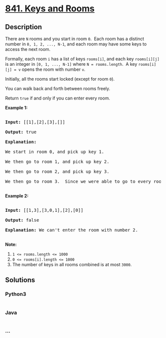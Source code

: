 # [841. Keys and Rooms](https://leetcode.com/problems/keys-and-rooms)



## Description

<p>There are <code>N</code> rooms and you start in room <code>0</code>.&nbsp; Each room has a distinct number in <code>0, 1, 2, ..., N-1</code>, and each room may have&nbsp;some keys to access the next room.&nbsp;</p>



<p>Formally, each room <code>i</code>&nbsp;has a list of keys <code>rooms[i]</code>, and each key <code>rooms[i][j]</code> is an integer in <code>[0, 1, ..., N-1]</code> where <code>N = rooms.length</code>.&nbsp; A key <code>rooms[i][j] = v</code>&nbsp;opens the room with number <code>v</code>.</p>



<p>Initially, all the rooms start locked (except for room <code>0</code>).&nbsp;</p>



<p>You can walk back and forth between rooms freely.</p>



<p>Return <code>true</code>&nbsp;if and only if you can enter&nbsp;every room.</p>



<ol>

</ol>



<p><strong>Example 1:</strong></p>



<pre>

<strong>Input: </strong>[[1],[2],[3],[]]

<strong>Output: </strong>true

<strong>Explanation:  </strong>

We start in room 0, and pick up key 1.

We then go to room 1, and pick up key 2.

We then go to room 2, and pick up key 3.

We then go to room 3.  Since we were able to go to every room, we return true.

</pre>



<p><strong>Example 2:</strong></p>



<pre>

<strong>Input: </strong>[[1,3],[3,0,1],[2],[0]]

<strong>Output: </strong>false

<strong>Explanation: </strong>We can&#39;t enter the room with number 2.

</pre>



<p><b>Note:</b></p>



<ol>
	<li><code>1 &lt;= rooms.length &lt;=&nbsp;1000</code></li>
	<li><code>0 &lt;= rooms[i].length &lt;= 1000</code></li>
	<li>The number of keys in all rooms combined is at most&nbsp;<code>3000</code>.</li>
</ol>



## Solutions

<!-- tabs:start -->

### **Python3**

```python

```

### **Java**

```java

```

### **...**

```

```

<!-- tabs:end -->
